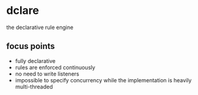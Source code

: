 # dclare
the declarative rule engine

## focus points
- fully declarative
- rules are enforced continuously
- no need to write listeners
- impossible to specify concurrency while the implementation is heavily multi-threaded